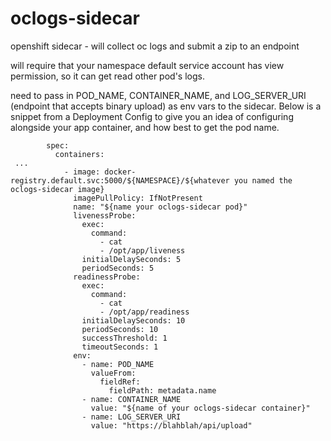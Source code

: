 # oclogs-sidecar
openshift sidecar - will collect oc logs and submit a zip to an endpoint

will require that your namespace default service account has view permission, so it can get read other pod's logs.  

need to pass in POD_NAME, CONTAINER_NAME, and LOG_SERVER_URI (endpoint that accepts binary upload) as env vars to the sidecar.  Below is a snippet from a Deployment Config to give you an idea of configuring alongside your app container, and how best to get the pod name.

```
        spec:
          containers:
 ...
            - image: docker-registry.default.svc:5000/${NAMESPACE}/${whatever you named the oclogs-sidecar image}
              imagePullPolicy: IfNotPresent
              name: "${name your oclogs-sidecar pod}"
              livenessProbe:
                exec:
                  command:
                    - cat
                    - /opt/app/liveness
                initialDelaySeconds: 5
                periodSeconds: 5
              readinessProbe:
                exec:
                  command:
                    - cat
                    - /opt/app/readiness
                initialDelaySeconds: 10
                periodSeconds: 10
                successThreshold: 1
                timeoutSeconds: 1
              env:
                - name: POD_NAME
                  valueFrom:
                    fieldRef:
                      fieldPath: metadata.name
                - name: CONTAINER_NAME
                  value: "${name of your oclogs-sidecar container}"
                - name: LOG_SERVER_URI
                  value: "https://blahblah/api/upload"
```

